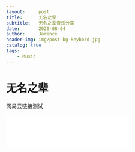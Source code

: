 ```yaml
---
layout:     post
title:      无名之辈
subtitle:   无名之辈音乐分享
date:       2020-08-04
author:     Jarence
header-img: img/post-bg-keybord.jpg
catalog: true
tags:
    - Music
---
```


# 无名之辈

网易云链接测试

<iframe frameborder="no" border="0" marginwidth="0" marginheight="0" width=330 height=86 src="//music.163.com/outchain/player?type=2&id=1377353048&auto=1&height=66"></iframe>
